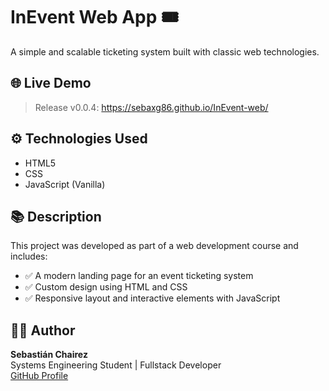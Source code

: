# InEvent Web App 🎟️

A simple and scalable ticketing system built with classic web technologies.

## 🌐 Live Demo

> Release v0.0.4: https://sebaxg86.github.io/InEvent-web/

## ⚙️ Technologies Used

- HTML5
- CSS
- JavaScript (Vanilla)

## 📚 Description

This project was developed as part of a web development course and includes:

- ✅ A modern landing page for an event ticketing system
- ✅ Custom design using HTML and CSS
- ✅ Responsive layout and interactive elements with JavaScript

## 👨‍💻 Author

**Sebastián Chairez**  
Systems Engineering Student | Fullstack Developer  
[GitHub Profile](https://github.com/sebaxg86)
